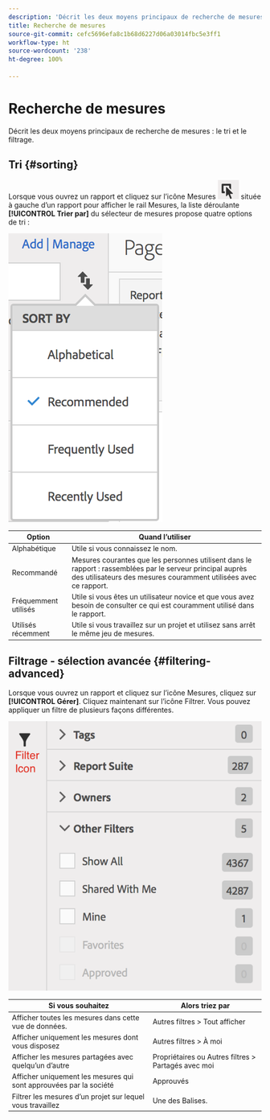 ```yaml
---
description: 'Décrit les deux moyens principaux de recherche de mesures : le tri et le filtrage.'
title: Recherche de mesures
source-git-commit: cefc5696efa8c1b68d6227d06a03014fbc5e3ff1
workflow-type: ht
source-wordcount: '238'
ht-degree: 100%

---
```


# Recherche de mesures

Décrit les deux moyens principaux de recherche de mesures : le tri et le filtrage.

## Tri  {#sorting}

Lorsque vous ouvrez un rapport et cliquez sur l’icône Mesures ![](assets/metrics_icon.png) située à gauche d’un rapport pour afficher le rail Mesures, la liste déroulante **[!UICONTROL Trier par]** du sélecteur de mesures propose quatre options de tri :

![](assets/cm_sort.png)

| Option | Quand l’utiliser |
|---|---|
| Alphabétique | Utile si vous connaissez le nom. |
| Recommandé | Mesures courantes que les personnes utilisent dans le rapport : rassemblées par le serveur principal auprès des utilisateurs des mesures couramment utilisées avec ce rapport. |
| Fréquemment utilisés | Utile si vous êtes un utilisateur novice et que vous avez besoin de consulter ce qui est couramment utilisé dans le rapport. |
| Utilisés récemment | Utile si vous travaillez sur un projet et utilisez sans arrêt le même jeu de mesures. |

## Filtrage - sélection avancée  {#filtering-advanced}

Lorsque vous ouvrez un rapport et cliquez sur l’icône Mesures, cliquez sur **[!UICONTROL Gérer]**. Cliquez maintenant sur l’icône Filtrer. Vous pouvez appliquer un filtre de plusieurs façons différentes.

![](assets/cm_advanced_sel.png)

| Si vous souhaitez | Alors triez par |
| --- | --- |
| Afficher toutes les mesures dans cette vue de données. | Autres filtres > Tout afficher |
| Afficher uniquement les mesures dont vous disposez | Autres filtres > À moi |
| Afficher les mesures partagées avec quelqu’un d’autre | Propriétaires ou Autres filtres > Partagés avec moi |
| Afficher uniquement les mesures qui sont approuvées par la société | Approuvés |
| Filtrer les mesures d’un projet sur lequel vous travaillez | Une des Balises. |